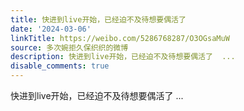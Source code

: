 ```yaml
---
title: 快进到live开始，已经迫不及待想要偶活了
date: '2024-03-06'
linkTitle: https://weibo.com/5286768287/O3OGsaMuW
source: 多次婉拒久保织织的微博
description: 快进到live开始，已经迫不及待想要偶活了  ...
disable_comments: true
---
```

快进到live开始，已经迫不及待想要偶活了  ...